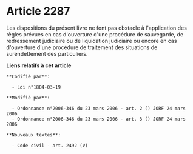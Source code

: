 # Article 2287

Les dispositions du présent livre ne font pas obstacle à l'application des règles prévues en cas d'ouverture d'une procédure
de sauvegarde, de redressement judiciaire ou de liquidation judiciaire ou encore en cas d'ouverture d'une procédure de
traitement des situations de surendettement des particuliers.

**Liens relatifs à cet article**

	**Codifié par**:

	  - Loi n°1804-03-19

	**Modifié par**:

	  - Ordonnance n°2006-346 du 23 mars 2006 - art. 2 () JORF 24 mars 2006
	  - Ordonnance n°2006-346 du 23 mars 2006 - art. 3 () JORF 24 mars 2006

	**Nouveaux textes**:

	  - Code civil - art. 2492 (V)
